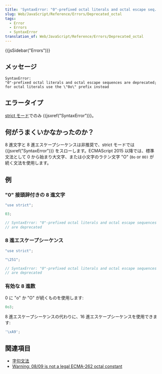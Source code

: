```yaml
---
title: 'SyntaxError: "0"-prefixed octal literals and octal escape seq. are deprecated'
slug: Web/JavaScript/Reference/Errors/Deprecated_octal
tags:
  - Error
  - Errors
  - SyntaxError
translation_of: Web/JavaScript/Reference/Errors/Deprecated_octal
---
```

{{jsSidebar("Errors")}}

## メッセージ

```
SyntaxError:
"0"-prefixed octal literals and octal escape sequences are deprecated;
for octal literals use the \"0o\" prefix instead
```

## エラータイプ

[strict モード](/ja/docs/Web/JavaScript/Reference/Strict_mode)でのみ {{jsxref("SyntaxError")}}。

## 何がうまくいかなかったのか？

8 進文字と 8 進エスケープシーケンスは非推奨で、strict モードでは {{jsxref("SyntaxError")}} をスローします。ECMAScript 2015 以降では、標準文法として 0 から始まり大文字、または小文字のラテン文字 "O" (`0o` or `0O)` が続く文法を使用します。

## 例

### "0" 接頭辞付きの 8 進文字

```js example-bad
"use strict";

03;

// SyntaxError: "0"-prefixed octal literals and octal escape sequences
// are deprecated
```

### 8 進エスケープシーケンス

```js example-bad
"use strict";

"\251";

// SyntaxError: "0"-prefixed octal literals and octal escape sequences
// are deprecated
```

### 有効な 8 進数

0 に "o" か "O" が続くものを使用します:

```js example-good
0o3;
```

8 進エスケープシーケンスの代わりに、16 進エスケープシーケンスを使用できます:

```js example-good
'\xA9';
```

## 関連項目

- [字句文法](/ja/docs/Web/JavaScript/Reference/Lexical_grammar#Octal)
- [Warning: 08/09 is not a legal ECMA-262 octal constant](/ja/docs/Web/JavaScript/Reference/Errors/Bad_octal)
